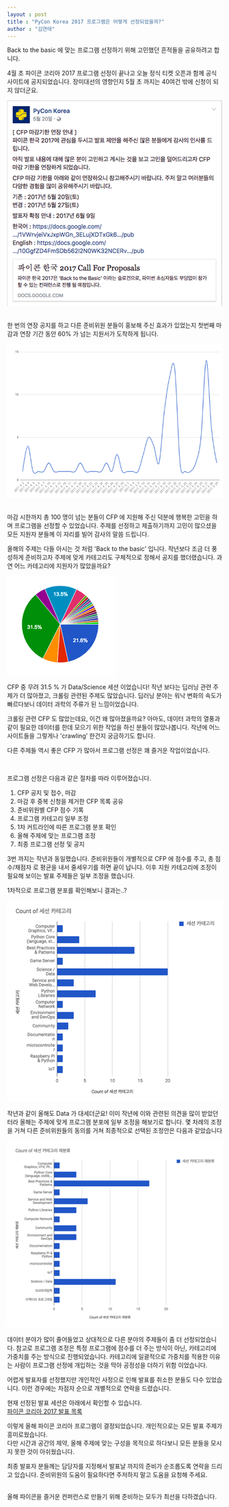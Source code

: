 ```yaml
---
layout : post
title : "PyCon Korea 2017 프로그램은 어떻게 선정되었을까?"
author : "김연태"
---
```


Back to the basic 에 맞는 프로그램 선정하기 위해 고민했던 흔적들을 공유하려고 합니다.

4월 초 파이콘 코리아 2017 프로그램 선정이 끝나고 오늘 정식 티켓 오픈과 함께 공식 사이트에 공지되었습니다.
장미대선의 영향인지 5월 초 까지는 40여건 밖에 신청이 되지 않더군요.


![이대로는 심사하기에 무리](/assets/2017/2017-07-31-cfp.png)  

한 번의 연장 공지를 하고 다른 준비위원 분들이 홍보해 주신 효과가 있었는지 첫번째 마감과 연장 기간 동안 60% 가 넘는 지원서가 도착하게 됩니다.


![역시 한국인은 마감에 강한..](/assets/2017/2017-07-31-cfp-graph.png)  

마감 시한까지 총 100 명이 넘는 분들이 CFP 에 지원해 주신 덕분에 행복한 고민을 하며 프로그램을 선정할 수 있었습니다.
주제를 선정하고 제출하기까지 고민이 많으셨을 모든 지원자 분들께 이 자리를 빌어 감사의 말씀 드립니다.

올해의 주제는 다들 아시는 것 처럼 'Back to the basic' 입니다.
작년보다 조금 더 풍성하게 준비하고자 주제에 맞게 카테고리도 구체적으로 정해서 공지를 했더랬습니다.
과연 어느 카테고리에 지원자가 많았을까요?


![녹색 파이의 정체는?](/assets/2017/2017-07-31-cfp-pie.png)  

CFP 중 무려 31.5 % 가 Data/Science 세션 이었습니다! 작년 보다는 딥러닝 관련 주제가 더 많아졌고, 크롤링 관련된 주제도 많았습니다.
딥러닝 분야는 워낙 변화의 속도가 빠르다보니 데이터 과학의 주류가 된 느낌이었습니다.

크롤링 관련 CFP 도 많았는데요, 이건 왜 많아졌을까요?
아마도, 데이터 과학의 열풍과 같이 필요한 데이터를 한데 모으기 위한 작업을 하신 분들이 많았나봅니다.
작년에 어느 사이트들을 그렇게나 'crawling' 한건지 궁금하기도 합니다.

다른 주제들 역시 좋은 CFP 가 많아서 프로그램 선정은 꽤 즐거운 작업이었습니다.

<br/>

프로그램 선정은 다음과 같은 절차를 따라 이루어졌습니다.


1. CFP 공지 및 접수, 마감
2. 마감 후 중복 신청을 제거한 CFP 목록 공유
3. 준비위원별 CFP 점수 기록
4. 프로그램 카테고리 일부 조정
5. 1차 커트라인에 따른 프로그램 분포 확인
6. 올해 주제에 맞는 프로그램 조정
7. 최종 프로그램 선정 및 공지


3번 까지는 작년과 동일했습니다. 준비위원들이 개별적으로 CFP 에 점수를 주고, 총 점수/채점자 로 평균을 내서 줄세우기를 하면 끝이 납니다.
이후 지원 카테고리에 조정이 필요해 보이는 발표 주제들은 일부 조정을 했습니다.

1차적으로 프로그램 분포를 확인해보니 결과는..?


![첫번째 리뷰](/assets/2017/2017-07-31-review-1.png)

작년과 같이 올해도 Data 가 대세더군요!
이미 작년에 이와 관련된 의견을 많이 받았던 터라 올해는 주제에 맞게 프로그램 분포에 일부 조정을 해보기로 합니다.
몇 차례의 조정을 거쳐 다른 준비위원들의 동의를 거쳐 최종적으로 선택된 조정안은 다음과 같았습니다


![첫번째 리뷰](/assets/2017/2017-07-31-review-2.png)

데이터 분야가 많이 줄어들었고 상대적으로 다른 분야의 주제들이 좀 더 선정되었습니다.
참고로 프로그램 조정은 특정 프로그램에 점수를 더 주는 방식이 아닌, 카테고리에 가중치를 주는 방식으로 진행되었습니다.
카테고리에 일괄적으로 가중치를 적용한 이유는 사람이 프로그램 선정에 개입하는 것을 막아 공정성을 더하기 위함 이었습니다.

어렵게 발표자를 선정했지만 개인적인 사정으로 인해 발표를 취소한 분들도 다수 있었습니다.
이런 경우에는 차점자 순으로 개별적으로 연락을 드렸습니다.

현재 선정된 발표 세션은 아래에서 확인할 수 있습니다.  
[파이콘 코리아 2017 발표 목록](https://www.pycon.kr/2017/program/list/)


이렇게 올해 파이콘 코리아 프로그램이 결정되었습니다. 개인적으로는 모든 발표 주제가 흥미로웠습니다.  
다만 시간과 공간의 제약, 올해 주제에 맞는 구성을 목적으로 하다보니 모든 분들을 모시지 못한 것이 아쉬웠습니다.  

최종 발표자 분들께는 담당자를 지정해서 발표날 까지의 준비가 순조롭도록 연락을 드리고 있습니다.
준비위원의 도움이 필요하다면 주저하지 말고 도움을 요청해 주세요.

<br>
올해 파이콘을 즐거운 컨퍼런스로 만들기 위해 준비하는 모두가 최선을 다하겠습니다.
